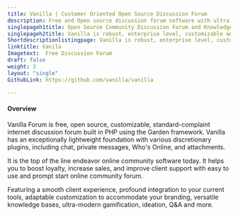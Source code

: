 ```yaml
---
title: Vanilla | Customer Oriented Open Source Discussion Forum
description: Free and Open source discussion forum software with ultra modern gamification. Boost loyalty, increase sales, improve client support and team collaboration.
singlepageh1title: Open Source Community Discussion Forum and Knowledge Base
singlepageh2title: Vanilla is robust, enterprise level, customizable and branded forum software. Use social, ideation and Q&A features for customer engagement and build community.
Shortdescriptionlistingpage: Vanilla is robust, enterprise level, customizable and branded forum software. Use social, ideation and Q&A features for customer engagement and build community.
linktitle: Vanila
Imagetext:  Free Discussion Forum 
draft: false
weight: 3
layout: "single"
GithubLink: https://github.com/vanilla/vanilla

---
```


#### Overview

Vanilla Forum is free, open source, customizable, standard-complaint internet discussion forum built in PHP using the Garden framework. Vanilla has an exceptionally lightweight foundation with various discretionary plugins, including chat, private messages, Who's Online, and attachments.

It is the top of the line endeavor online community software today. It helps you to boost loyalty, increase sales, and improve client support with easy to use and prompt start online community forum.

Featuring a smooth client experience, profound integration to your current tools, adaptable customization to accommodate your branding, versatile knowledge bases, ultra-modern gamification, ideation, Q&amp;A and more.